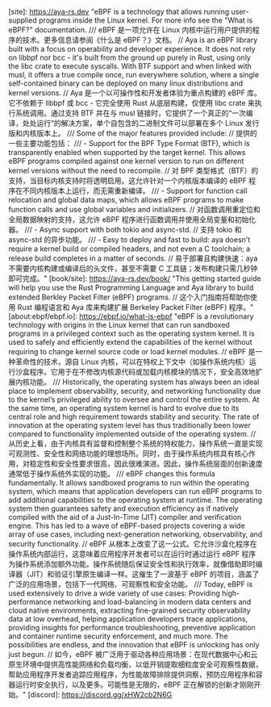 [lib.src/gh]: https://github.com/aya-rs/aya.git "(Apache-2.0, MIT) (Languages: Rust 99.7%, Other 0.3%) Aya is an eBPF library for the Rust programming language, built with a focus on developer experience and operability. // Aya 是一种用于 Rust 编程语言的 eBPF 库，专注于开发者体验和可操作性。"
[linker.src/gh]: https://github.com/aya-rs/bpf-linker.git "(Apache-2.0, MIT) (Languages: Rust 99.8%, C 0.2%) Simple BPF static linker // 简单的 BPF 静态链接器 /// bpf-linker aims to simplify building modern BPF programs while still supporting older, more restrictive kernels. // bpf-linker 旨在简化现代 BPF 程序的构建，同时仍然支持较旧、更严格的内核。 /// bpf-linker can be used to statically link multiple BPF object files together and optionally perform optimizations needed to target older kernels. It operates on LLVM bitcode, so the inputs must be bitcode files (.bc) or object files with embedded bitcode (.o), optionally stored inside ar archives (.a). // bpf-linker 可用于将多个 BPF 对象文件静态链接在一起，并可选择执行针对旧内核所需的优化。它操作 LLVM 位码，因此输入必须是位码文件 (.bc) 或包含嵌入式位码的对象文件 (.o)，这些文件可以选择存储在 ar 归档文件 (.a) 中。"
[lib/crates]: https://crates.io/crates/aya "(: cargo add -- aya) (MIT OR Apache-2.0) (192 KiB)"
[linker/crates]: https://crates.io/crates/bpf-linker "(: cargo install -- bpf-linker) (MIT OR Apache-2.0) (52.2 KiB)"
[awesome.src/gh]: https://github.com/aya-rs/awesome-aya.git "(CC-BY-SA-4.0) (Languages: Markdown 100%) A curated list of awesome eBPF 🐝 projects using aya-rs and Rust 🦀 // 使用 aya-rs 和 Rust 🦀 的精选优秀 eBPF 🐝 项目列表"
[site]: https://aya-rs.dev "eBPF is a technology that allows running user-supplied programs inside the Linux kernel. For more info see the "What is eBPF?" documentation. /// eBPF 是一项允许在 Linux 内核中运行用户提供的程序的技术。更多信息请参阅《什么是 eBPF？》文档。 // Aya is an eBPF library built with a focus on operability and developer experience. It does not rely on libbpf nor bcc - it's built from the ground up purely in Rust, using only the libc crate to execute syscalls. With BTF support and when linked with musl, it offers a true compile once, run everywhere solution, where a single self-contained binary can be deployed on many linux distributions and kernel versions. // Aya 是一个以可操作性和开发者体验为重点构建的 eBPF 库。它不依赖于 libbpf 或 bcc - 它完全使用 Rust 从底层构建，仅使用 libc crate 来执行系统调用。通过支持 BTF 并在与 musl 链接时，它提供了一个真正的“一次编译，处处运行”的解决方案，单个自包含的二进制文件可以部署在多个 Linux 发行版和内核版本上。 /// Some of the major features provided include: // 提供的一些主要功能包括： /// - Support for the BPF Type Format (BTF), which is transparently enabled when supported by the target kernel. This allows eBPF programs compiled against one kernel version to run on different kernel versions without the need to recompile. // 对 BPF 类型格式（BTF）的支持，当目标内核支持时将透明启用。这允许针对一个内核版本编译的 eBPF 程序在不同内核版本上运行，而无需重新编译。 /// - Support for function call relocation and global data maps, which allows eBPF programs to make function calls and use global variables and initializers. // 对函数调用重定位和全局数据映射的支持，这允许 eBPF 程序进行函数调用并使用全局变量和初始化器。 /// - Async support with both tokio and async-std. // 支持 tokio 和 async-std 的异步功能。 /// - Easy to deploy and fast to build: aya doesn't require a kernel build or compiled headers, and not even a C toolchain; a release build completes in a matter of seconds. // 易于部署且构建快速：aya 不需要内核构建或编译后的头文件，甚至不需要 C 工具链；发布构建只需几秒钟即可完成。"
[book/site]: https://aya-rs.dev/book/ "This getting started guide will help you use the Rust Programming Language and Aya library to build extended Berkley Packet Filter (eBPF) programs. // 这个入门指南将帮助你使用 Rust 编程语言和 Aya 库来构建扩展 Berkeley Packet Filter (eBPF) 程序。"
[about:ebpf/ebpf.io]: https://ebpf.io/what-is-ebpf "eBPF is a revolutionary technology with origins in the Linux kernel that can run sandboxed programs in a privileged context such as the operating system kernel. It is used to safely and efficiently extend the capabilities of the kernel without requiring to change kernel source code or load kernel modules. // eBPF 是一种革命性的技术，源自 Linux 内核，可以在特权上下文中（如操作系统内核）运行沙盒程序。它用于在不修改内核源代码或加载内核模块的情况下，安全高效地扩展内核功能。 /// Historically, the operating system has always been an ideal place to implement observability, security, and networking functionality due to the kernel’s privileged ability to oversee and control the entire system. At the same time, an operating system kernel is hard to evolve due to its central role and high requirement towards stability and security. The rate of innovation at the operating system level has thus traditionally been lower compared to functionality implemented outside of the operating system. // 从历史上看，由于内核具有监督和控制整个系统的特权能力，操作系统一直是实现可观测性、安全性和网络功能的理想场所。同时，由于操作系统内核具有核心作用，对稳定性和安全性要求很高，因此很难演进。因此，操作系统层面的创新速度通常低于操作系统外实现的功能。 /// eBPF changes this formula fundamentally. It allows sandboxed programs to run within the operating system, which means that application developers can run eBPF programs to add additional capabilities to the operating system at runtime. The operating system then guarantees safety and execution efficiency as if natively compiled with the aid of a Just-In-Time (JIT) compiler and verification engine. This has led to a wave of eBPF-based projects covering a wide array of use cases, including next-generation networking, observability, and security functionality. // eBPF 从根本上改变了这一公式。它允许沙盒化程序在操作系统内部运行，这意味着应用程序开发者可以在运行时通过运行 eBPF 程序为操作系统添加额外功能。操作系统随后保证安全性和执行效率，就像借助即时编译器（JIT）和验证引擎原生编译一样。这催生了一波基于 eBPF 的项目，涵盖了广泛的应用场景，包括下一代网络、可观察性和安全功能。 /// Today, eBPF is used extensively to drive a wide variety of use cases: Providing high-performance networking and load-balancing in modern data centers and cloud native environments, extracting fine-grained security observability data at low overhead, helping application developers trace applications, providing insights for performance troubleshooting, preventive application and container runtime security enforcement, and much more. The possibilities are endless, and the innovation that eBPF is unlocking has only just begun. // 如今，eBPF 被广泛用于驱动各种应用场景：在现代数据中心和云原生环境中提供高性能网络和负载均衡，以低开销提取细粒度安全可观察性数据，帮助应用程序开发者追踪应用程序，为性能故障排除提供洞察，预防应用程序和容器运行时安全执行，以及更多。可能性是无限的，eBPF 正在解锁的创新才刚刚开始。"
[discord]: https://discord.gg/xHW2cb2N6G
